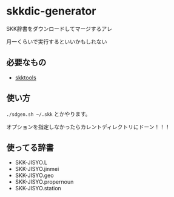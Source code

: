 # skkdic-generator
SKK辞書をダウンロードしてマージするアレ

月一くらいで実行するといいかもしれない

## 必要なもの
* [skktools](http://openlab.ring.gr.jp/skk/tools/)

## 使い方
`./sdgen.sh ~/.skk` とかやります。

オプションを指定しなかったらカレントディレクトリにドーン！！！

## 使ってる辞書
* SKK-JISYO.L
* SKK-JISYO.jinmei
* SKK-JISYO.geo
* SKK-JISYO.propernoun
* SKK-JISYO.station

